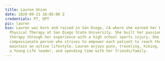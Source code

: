 ```yaml
---
title: Lauren Union
date: 2020-09-21 16:05:00 Z
credentials: PT, DPT
pic: lauren
bio: Lauren was born and raised in San Diego, CA where she earned her Doctorate of
  Physical Therapy at San Diego State University. She built her passion for physical
  therapy through her experience with a high school sports injury. She is a kind and
  compassionate person who strives to empower each patient to reach their goals and
  maintain an active lifestyle. Lauren enjoys puns, traveling, hiking, running, being
  a Young Life leader, and spending time with her friends/family.
---
```


